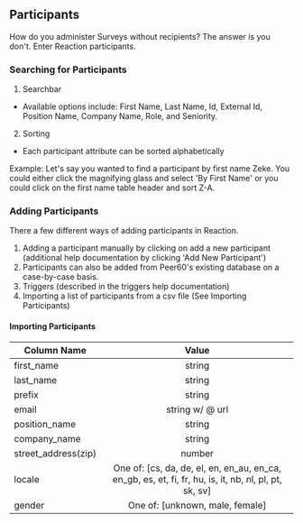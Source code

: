 
## Participants

How do you administer Surveys without recipients? The answer is you don't. Enter Reaction participants. 

### Searching for Participants

1. Searchbar
  * Available options include: First Name, Last Name, Id, External Id, Position Name, Company Name, Role, and Seniority.
2. Sorting
  * Each participant attribute can be sorted alphabetically

Example: Let's say you wanted to find a participant by first name Zeke. You could either click the magnifying glass and select 'By First Name' or you could click on the first name table header and sort Z-A.

### Adding Participants

There a few different ways of adding participants in Reaction.

1. Adding a participant manually by clicking on add a new participant (additional help documentation by clicking 'Add New Participant')
2. Participants can also be added from Peer60's existing database on a case-by-case basis.
3. Triggers (described in the triggers help documentation)
4. Importing a list of participants from a csv file (See Importing Participants)

#### Importing Participants
| Column Name        | Value                                                                                                |
| ------------------ |:---------------:                                                                                     |
| first_name         | string                                                                                               |
| last_name          | string                                                                                               |
| prefix             | string                                                                                               |
| email              | string w/ @ url                                                                                      |
| position_name      | string                                                                                               |
| company_name       | string                                                                                               |
| street_address(zip)| number                                                                                               |
| locale             | One of: [cs, da, de, el, en, en_au, en_ca, en_gb, es, et, fi, fr, hu, is, it, nb, nl, pl, pt, sk, sv]|
| gender             | One of: [unknown, male, female]                                                                      |
